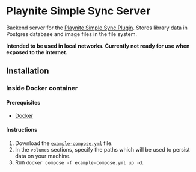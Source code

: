﻿# Playnite Simple Sync Server

Backend server for the [Playnite Simple Sync Plugin](https://github.com/Yalgrin/playnite-simple-sync-plugin). Stores
library data in Postgres database and image files in the file system.

**Intended to be used in local networks. Currently not ready for use when exposed to the internet.**

## Installation

### Inside Docker container

#### Prerequisites

- [Docker](https://www.docker.com/)

#### Instructions

1. Download the [`example-compose.yml`](https://github.com/Yalgrin/playnite-simple-sync-server/blob/master/example-compose.yml) file.
2. In the `volumes` sections, specify the paths which will be used to persist data on your machine.
3. Run `docker compose -f example-compose.yml up -d`.

